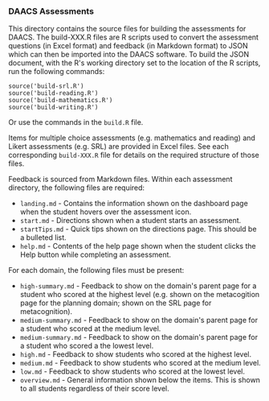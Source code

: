 ### DAACS Assessments

This directory contains the source files for building the assessments for DAACS. The build-XXX.R files are R scripts used to convert the assessment questions (in Excel format) and feedback (in Markdown format) to JSON which can then be imported into the DAACS software. To build the JSON document, with the R's working directory set to the location of the R scripts, run the following commands:

```
source('build-srl.R')
source('build-reading.R')
source('build-mathematics.R')
source('build-writing.R')
```

Or use the commands in the `build.R` file.

Items for multiple choice assessments (e.g. mathematics and reading) and Likert assessments (e.g. SRL) are provided in Excel files. See each corresponding `build-XXX.R` file for details on the required structure of those files. 

Feedback is sourced from Markdown files. Within each assessment directory, the following files are required:

* `landing.md` - Contains the information shown on the dashboard page when the student hovers over the assessment icon.
* `start.md` - Directions shown when a student starts an assessment.
* `startTips.md` - Quick tips shown on the directions page. This should be a bulleted list.
* `help.md` - Contents of the help page shown when the student clicks the Help button while completing an assessment.

For each domain, the following files must be present:

* `high-summary.md` - Feedback to show on the domain's parent page for a student who scored at the highest level (e.g. shown on the metacogition page for the planning domain; shown on the SRL page for metacognition).
* `medium-summary.md` - Feedback to show on the domain's parent page for a student who scored at the medium level.
* `medium-summary.md` - Feedback to show on the domain's parent page for a student who scored a the lowest level.
* `high.md` - Feedback to show students who scored at the highest level.
* `medium.md` - Feedback to show students who scored at the medium level.
* `low.md` - Feedback to show students who scored at the lowest level.
* `overview.md` - General information shown below the items. This is shown to all students regardless of their score level.





